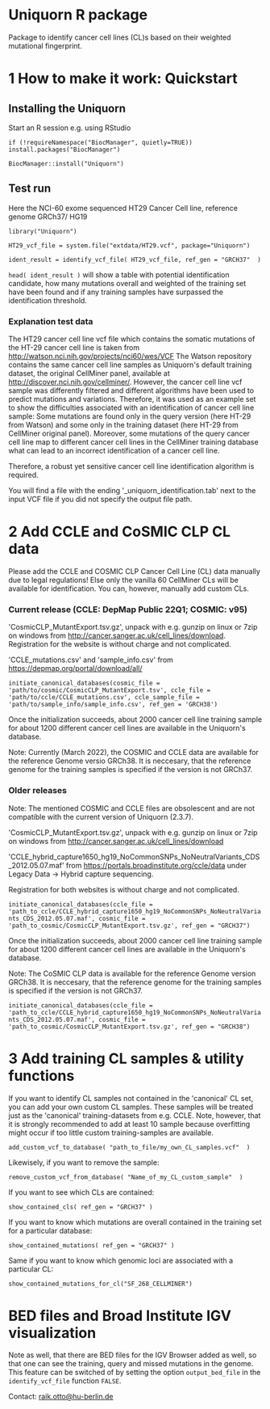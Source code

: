 # Uniquorn R package

Package to identify cancer cell lines (CL)s based on their weighted mutational fingerprint.

# 1 How to make it work:  Quickstart

## Installing the Uniquorn

Start an R session e.g. using RStudio

`if (!requireNamespace("BiocManager", quietly=TRUE))`
    `install.packages("BiocManager")`

`BiocManager::install("Uniquorn")`

## Test run

Here the NCI-60 exome sequenced HT29 Cancer Cell line, reference genome GRCh37/ HG19

`library("Uniquorn")`

`HT29_vcf_file = system.file("extdata/HT29.vcf", package="Uniquorn")`

`ident_result = identify_vcf_file( HT29_vcf_file, ref_gen = "GRCH37"  )`

`head( ident_result )` will show a table with potential identification candidate, how many mutations overall and weighted of the training set have been found and if any training samples have surpassed the identification threshold.

### Explanation test data

The HT29 cancer cell line vcf file which contains the somatic mutations of the HT-29 cancer cell line is taken from http://watson.nci.nih.gov/projects/nci60/wes/VCF
The Watson repository contains the same cancer cell line samples as Uniquorn's default training dataset, the original CellMiner panel, available at http://discover.nci.nih.gov/cellminer/. 
However, the cancer cell line vcf sample was differently filtered and different algorithms have been used to predict mutations and variations. Therefore, it was used as an example set to show the difficulties associated with an identification of cancer cell line sample: Some mutations are found only in the query version (here HT-29 from Watson) and some only in the training dataset (here HT-29 from CellMiner original panel). Moreover, some mutations of the query cancer cell line map to different cancer cell lines in the CellMiner training database what can lead to an incorrect identification of a cancer cell line. 

Therefore, a robust yet sensitive cancer cell line identification algorithm is required.

You will find a file with the ending '_uniquorn_identification.tab' next to the input VCF file if you did not specify the output file path.

# 2 Add CCLE and CoSMIC CLP CL data

Please add the CCLE and COSMIC CLP Cancer Cell Line (CL) data manually due to legal regulations! Else only the vanilla 60 CellMiner CLs will be available for identification. You can, however, manually add custom CLs.

### Current release (CCLE: DepMap Public 22Q1; COSMIC: v95)

'CosmicCLP_MutantExport.tsv.gz', unpack with e.g. gunzip on linux or 7zip on windows from http://cancer.sanger.ac.uk/cell_lines/download. Registration for the website is without charge and not complicated.

'CCLE_mutations.csv' and 'sample_info.csv' from https://depmap.org/portal/download/all/

`initiate_canonical_databases(cosmic_file = 'path/to/cosmic/CosmicCLP_MutantExport.tsv',
                              ccle_file = 'path/to/ccle/CCLE_mutations.csv',
                              ccle_sample_file = 'path/to/sample_info/sample_info.csv',
                              ref_gen = 'GRCH38')`

Once the initialization succeeds, about 2000 cancer cell line training sample for about 1200 different cancer cell lines are available in the Uniquorn's database.

Note: Currently (March 2022), the COSMIC and CCLE data are available for the reference Genome versio GRCh38. It is neccesary, that the reference genome for the training samples is specified if the version is not GRCh37.

### Older releases

Note: The mentioned COSMIC and CCLE files are obsolescent and are not compatible with the current version of Uniquorn (2.3.7).   

'CosmicCLP_MutantExport.tsv.gz', unpack with e.g. gunzip on linux or 7zip on windows from http://cancer.sanger.ac.uk/cell_lines/download

'CCLE_hybrid_capture1650_hg19_NoCommonSNPs_NoNeutralVariants_CDS_2012.05.07.maf' from https://portals.broadinstitute.org/ccle/data under Legacy Data -> Hybrid capture sequencing.

Registration for both websites is without charge and not complicated.

`initiate_canonical_databases(ccle_file = 'path_to_ccle/CCLE_hybrid_capture1650_hg19_NoCommonSNPs_NoNeutralVariants_CDS_2012.05.07.maf', cosmic_file = 'path_to_cosmic/CosmicCLP_MutantExport.tsv.gz', ref_gen = "GRCH37")`

Once the initialization succeeds, about 2000 cancer cell line training sample for about 1200 different cancer cell lines are available in the Uniquorn's database.

Note: The CoSMIC CLP data is available for the reference Genome version GRCh38. It is neccesary, that the reference genome for the training samples is specified if the version is not GRCh37.

`initiate_canonical_databases(ccle_file = 'path_to_ccle/CCLE_hybrid_capture1650_hg19_NoCommonSNPs_NoNeutralVariants_CDS_2012.05.07.maf', cosmic_file = 'path_to_cosmic/CosmicCLP_MutantExport.tsv.gz', ref_gen = "GRCH38")`

# 3 Add training CL samples & utility functions

If you want to identify CL samples not contained in the 'canonical' CL set, you can add your own custom CL samples. These samples will be treated just as the 'canonical' training-datasets from e.g. CCLE. Note, however, that it is strongly recommended to add at least 10 sample because overfitting might occur if too little custom training-samples are available. 

`add_custom_vcf_to_database( "path_to_file/my_own_CL_samples.vcf"  )`

Likewisely, if you want to remove the sample:

`remove_custom_vcf_from_database( "Name_of_my_CL_custom_sample"  )`

If you want to see which CLs are contained:

`show_contained_cls( ref_gen = "GRCH37" )`

If you want to know which mutations are overall contained in the training set for a particular database:

`show_contained_mutations( ref_gen = "GRCH37" )`

Same if you want to know which genomic loci are associated with a particular CL:

`show_contained_mutations_for_cl("SF_268_CELLMINER")`

# BED files and Broad Institute IGV visualization

Note as well, that there are BED files for the IGV Browser added as well, so that one can see the 
training, query and missed mutations in the genome. This feature can be switched of by setting the
option `output_bed_file` in the `identify_vcf_file` function `FALSE`.

Contact: raik.otto@hu-berlin.de
